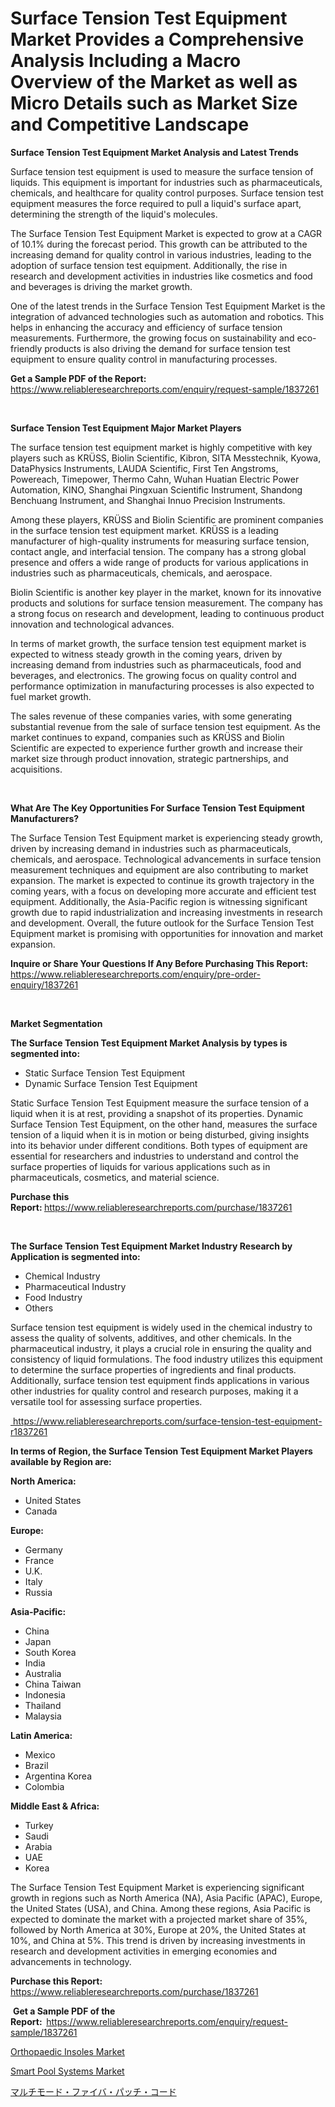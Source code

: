 <p><h1>Surface Tension Test Equipment Market Provides a Comprehensive Analysis Including a Macro Overview of the Market as well as Micro Details such as Market Size and Competitive Landscape</h1></p><p><strong>Surface Tension Test Equipment Market Analysis and Latest Trends</strong></p>
<p><p>Surface tension test equipment is used to measure the surface tension of liquids. This equipment is important for industries such as pharmaceuticals, chemicals, and healthcare for quality control purposes. Surface tension test equipment measures the force required to pull a liquid's surface apart, determining the strength of the liquid's molecules. </p><p>The Surface Tension Test Equipment Market is expected to grow at a CAGR of 10.1% during the forecast period. This growth can be attributed to the increasing demand for quality control in various industries, leading to the adoption of surface tension test equipment. Additionally, the rise in research and development activities in industries like cosmetics and food and beverages is driving the market growth.</p><p>One of the latest trends in the Surface Tension Test Equipment Market is the integration of advanced technologies such as automation and robotics. This helps in enhancing the accuracy and efficiency of surface tension measurements. Furthermore, the growing focus on sustainability and eco-friendly products is also driving the demand for surface tension test equipment to ensure quality control in manufacturing processes.</p></p>
<p><strong>Get a Sample PDF of the Report:&nbsp;</strong> <a href="https://www.reliableresearchreports.com/enquiry/request-sample/1837261">https://www.reliableresearchreports.com/enquiry/request-sample/1837261</a></p>
<p>&nbsp;</p>
<p><strong>Surface Tension Test Equipment Major Market Players</strong></p>
<p><p>The surface tension test equipment market is highly competitive with key players such as KRÜSS, Biolin Scientific, Kibron, SITA Messtechnik, Kyowa, DataPhysics Instruments, LAUDA Scientific, First Ten Angstroms, Powereach, Timepower, Thermo Cahn, Wuhan Huatian Electric Power Automation, KINO, Shanghai Pingxuan Scientific Instrument, Shandong Benchuang Instrument, and Shanghai Innuo Precision Instruments.</p><p>Among these players, KRÜSS and Biolin Scientific are prominent companies in the surface tension test equipment market. KRÜSS is a leading manufacturer of high-quality instruments for measuring surface tension, contact angle, and interfacial tension. The company has a strong global presence and offers a wide range of products for various applications in industries such as pharmaceuticals, chemicals, and aerospace.</p><p>Biolin Scientific is another key player in the market, known for its innovative products and solutions for surface tension measurement. The company has a strong focus on research and development, leading to continuous product innovation and technological advances.</p><p>In terms of market growth, the surface tension test equipment market is expected to witness steady growth in the coming years, driven by increasing demand from industries such as pharmaceuticals, food and beverages, and electronics. The growing focus on quality control and performance optimization in manufacturing processes is also expected to fuel market growth.</p><p>The sales revenue of these companies varies, with some generating substantial revenue from the sale of surface tension test equipment. As the market continues to expand, companies such as KRÜSS and Biolin Scientific are expected to experience further growth and increase their market size through product innovation, strategic partnerships, and acquisitions.</p></p>
<p>&nbsp;</p>
<p><strong>What Are The Key Opportunities For Surface Tension Test Equipment Manufacturers?</strong></p>
<p><p>The Surface Tension Test Equipment market is experiencing steady growth, driven by increasing demand in industries such as pharmaceuticals, chemicals, and aerospace. Technological advancements in surface tension measurement techniques and equipment are also contributing to market expansion. The market is expected to continue its growth trajectory in the coming years, with a focus on developing more accurate and efficient test equipment. Additionally, the Asia-Pacific region is witnessing significant growth due to rapid industrialization and increasing investments in research and development. Overall, the future outlook for the Surface Tension Test Equipment market is promising with opportunities for innovation and market expansion.</p></p>
<p><strong>Inquire or Share Your Questions If Any Before Purchasing This Report:</strong> <a href="https://www.reliableresearchreports.com/enquiry/pre-order-enquiry/1837261">https://www.reliableresearchreports.com/enquiry/pre-order-enquiry/1837261</a></p>
<p>&nbsp;</p>
<p><strong>Market Segmentation</strong></p>
<p><strong>The Surface Tension Test Equipment Market Analysis by types is segmented into:</strong></p>
<p><ul><li>Static Surface Tension Test Equipment</li><li>Dynamic Surface Tension Test Equipment</li></ul></p>
<p><p>Static Surface Tension Test Equipment measure the surface tension of a liquid when it is at rest, providing a snapshot of its properties. Dynamic Surface Tension Test Equipment, on the other hand, measures the surface tension of a liquid when it is in motion or being disturbed, giving insights into its behavior under different conditions. Both types of equipment are essential for researchers and industries to understand and control the surface properties of liquids for various applications such as in pharmaceuticals, cosmetics, and material science.</p></p>
<p><strong>Purchase this Report:&nbsp;</strong><a href="https://www.reliableresearchreports.com/purchase/1837261">https://www.reliableresearchreports.com/purchase/1837261</a></p>
<p>&nbsp;</p>
<p><strong>The Surface Tension Test Equipment Market Industry Research by Application is segmented into:</strong></p>
<p><ul><li>Chemical Industry</li><li>Pharmaceutical Industry</li><li>Food Industry</li><li>Others</li></ul></p>
<p><p>Surface tension test equipment is widely used in the chemical industry to assess the quality of solvents, additives, and other chemicals. In the pharmaceutical industry, it plays a crucial role in ensuring the quality and consistency of liquid formulations. The food industry utilizes this equipment to determine the surface properties of ingredients and final products. Additionally, surface tension test equipment finds applications in various other industries for quality control and research purposes, making it a versatile tool for assessing surface properties.</p></p>
<p><a href="https://www.reliableresearchreports.com/surface-tension-test-equipment-r1837261">&nbsp;https://www.reliableresearchreports.com/surface-tension-test-equipment-r1837261</a></p>
<p><strong>In terms of Region, the Surface Tension Test Equipment Market Players available by Region are:</strong></p>
<p>
    <p> <strong> North America: </strong>
        <ul>
            <li>United States</li>
            <li>Canada</li>
        </ul>
        </p> 
    <p> <strong> Europe: </strong>
        <ul>
            <li>Germany</li>
            <li>France</li>
            <li>U.K.</li>
            <li>Italy</li>
            <li>Russia</li>
        </ul>
        </p> 
    <p> <strong> Asia-Pacific: </strong>
        <ul>
            <li>China</li>
            <li>Japan</li>
            <li>South Korea</li>
            <li>India</li>
            <li>Australia</li>
            <li>China Taiwan</li>
            <li>Indonesia</li>
            <li>Thailand</li>
            <li>Malaysia</li>
        </ul>
        </p> 
    <p> <strong> Latin America: </strong>
        <ul>
            <li>Mexico</li>
            <li>Brazil</li>
            <li>Argentina Korea</li>
            <li>Colombia</li>
        </ul>
        </p> 
    <p> <strong> Middle East & Africa: </strong>
        <ul>
            <li>Turkey</li>
            <li>Saudi</li>
            <li>Arabia</li>
            <li>UAE</li>
            <li>Korea</li>
        </ul>
    </p>
    </p>
<p><p>The Surface Tension Test Equipment Market is experiencing significant growth in regions such as North America (NA), Asia Pacific (APAC), Europe, the United States (USA), and China. Among these regions, Asia Pacific is expected to dominate the market with a projected market share of 35%, followed by North America at 30%, Europe at 20%, the United States at 10%, and China at 5%. This trend is driven by increasing investments in research and development activities in emerging economies and advancements in technology.</p></p>
<p><strong>Purchase this Report: </strong><a href="https://www.reliableresearchreports.com/purchase/1837261">https://www.reliableresearchreports.com/purchase/1837261</a></p>
<p>&nbsp;<strong>Get a Sample PDF of the Report:&nbsp;&nbsp;</strong><a href="https://www.reliableresearchreports.com/enquiry/request-sample/1837261">https://www.reliableresearchreports.com/enquiry/request-sample/1837261</a></p>
<p><strong></strong></p>
<p><p><a href="https://www.linkedin.com/pulse/analyzing-orthopaedic-insoles-market-global-industry-perspective-mvmnc?trackingId=Dlj5RoLZ1Jy93JUatgfKqQ%3D%3D">Orthopaedic Insoles Market</a></p><p><a href="https://www.linkedin.com/pulse/smart-pool-systems-market-size-trends-complete-industry-overview-pdv8e?trackingId=oKNZXoKuV1XxKhlOA3vOcg%3D%3D">Smart Pool Systems Market</a></p><p><a href="https://medium.com/@alfredodance/%E3%83%9E%E3%83%AB%E3%83%81%E3%83%A2%E3%83%BC%E3%83%89%E3%83%95%E3%82%A1%E3%82%A4%E3%83%90%E3%83%BC%E3%83%91%E3%83%83%E3%83%81%E3%82%B3%E3%83%BC%E3%83%89%E5%B8%82%E5%A0%B4-%E7%AB%B6%E4%BA%89%E5%88%86%E6%9E%90-%E5%B8%82%E5%A0%B4%E5%8B%95%E5%90%91-%E3%81%8A%E3%82%88%E3%81%B32031%E5%B9%B4%E3%81%BE%E3%81%A7%E3%81%AE%E4%BA%88%E6%B8%AC-012ae8358919">マルチモード・ファイバ・パッチ・コード</a></p></p>